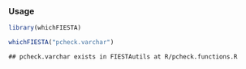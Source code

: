 
### Usage

``` r
library(whichFIESTA)

whichFIESTA("pcheck.varchar")
```

    ## pcheck.varchar exists in FIESTAutils at R/pcheck.functions.R
